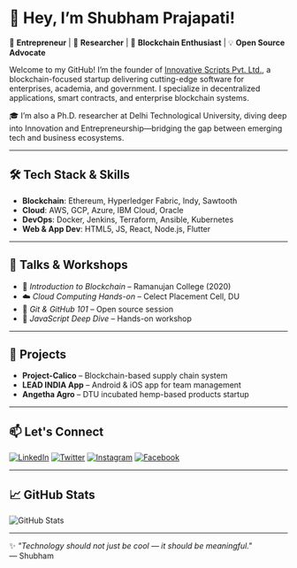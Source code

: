# 👋 Hey, I’m Shubham Prajapati!

🚀 **Entrepreneur** | 🧠 **Researcher** | 🔗 **Blockchain Enthusiast** | 💡 **Open Source Advocate**

Welcome to my GitHub! I’m the founder of [Innovative Scripts Pvt. Ltd.](#), a blockchain-focused startup delivering cutting-edge software for enterprises, academia, and government. I specialize in decentralized applications, smart contracts, and enterprise blockchain systems.

🎓 I’m also a Ph.D. researcher at Delhi Technological University, diving deep into Innovation and Entrepreneurship—bridging the gap between emerging tech and business ecosystems.

---

## 🛠️ Tech Stack & Skills

- **Blockchain**: Ethereum, Hyperledger Fabric, Indy, Sawtooth  
- **Cloud**: AWS, GCP, Azure, IBM Cloud, Oracle  
- **DevOps**: Docker, Jenkins, Terraform, Ansible, Kubernetes  
- **Web & App Dev**: HTML5, JS, React, Node.js, Flutter

---

## 🎤 Talks & Workshops

- 💬 *Introduction to Blockchain* – Ramanujan College (2020)  
- ☁️ *Cloud Computing Hands-on* – Celect Placement Cell, DU  
- 📜 *Git & GitHub 101* – Open source session  
- 🧠 *JavaScript Deep Dive* – Hands-on workshop  

---

## 🚀 Projects

- **Project-Calico** – Blockchain-based supply chain system  
- **LEAD INDIA App** – Android & iOS app for team management  
- **Angetha Agro** – DTU incubated hemp-based products startup

---

## 📫 Let's Connect

[![LinkedIn](https://img.shields.io/badge/-LinkedIn-blue?style=flat&logo=linkedin)](https://www.linkedin.com/in/iamkumarji)
[![Twitter](https://img.shields.io/badge/-Twitter-1DA1F2?style=flat&logo=twitter&logoColor=white)](https://twitter.com/iamkumarji)
[![Instagram](https://img.shields.io/badge/-Instagram-E4405F?style=flat&logo=instagram&logoColor=white)](https://www.instagram.com/iamkumarji)
[![Facebook](https://img.shields.io/badge/-Facebook-1877F2?style=flat&logo=facebook&logoColor=white)](https://www.facebook.com/iamkumarji)

---

## 📈 GitHub Stats

![GitHub Stats](https://github-readme-stats.vercel.app/api?username=iamkumarji&show_icons=true&theme=tokyonight)

---

✨ *"Technology should not just be cool — it should be meaningful."*  
— Shubham
